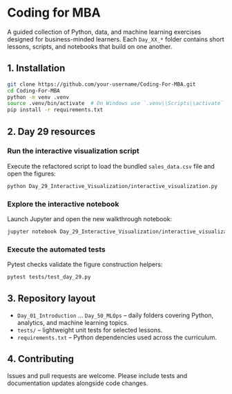 # Coding for MBA

A guided collection of Python, data, and machine learning exercises designed for business-minded learners. Each `Day_XX_*` folder contains short lessons, scripts, and notebooks that build on one another.

## 1. Installation

```bash
git clone https://github.com/your-username/Coding-For-MBA.git
cd Coding-For-MBA
python -m venv .venv
source .venv/bin/activate  # On Windows use `.venv\\Scripts\\activate`
pip install -r requirements.txt
```

## 2. Day 29 resources

### Run the interactive visualization script

Execute the refactored script to load the bundled `sales_data.csv` file and open the figures:

```bash
python Day_29_Interactive_Visualization/interactive_visualization.py
```

### Explore the interactive notebook

Launch Jupyter and open the new walkthrough notebook:

```bash
jupyter notebook Day_29_Interactive_Visualization/interactive_visualization.ipynb
```

### Execute the automated tests

Pytest checks validate the figure construction helpers:

```bash
pytest tests/test_day_29.py
```

## 3. Repository layout

- `Day_01_Introduction` ... `Day_50_MLOps` – daily folders covering Python, analytics, and machine learning topics.
- `tests/` – lightweight unit tests for selected lessons.
- `requirements.txt` – Python dependencies used across the curriculum.

## 4. Contributing

Issues and pull requests are welcome. Please include tests and documentation updates alongside code changes.
